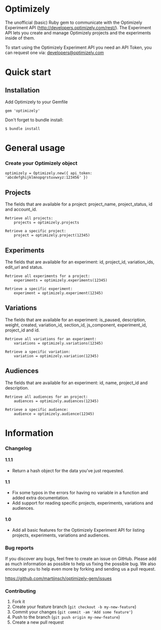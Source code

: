 Optimizely
===========

The unofficial (basic) Ruby gem to communicate with the Optimizely Experiment API (http://developers.optimizely.com/rest/).
The Experiment API lets you create and manage Optimizely projects and the experiments inside of them.

To start using the Optimizely Experiment API you need an API Token, you can request one via: developers@optimizely.com

# Quick start

## Installation

Add Optimizely to your Gemfile

    gem 'optimizely'

Don't forget to bundle install:

    $ bundle install

# General usage

### Create your Optimizely object

    optimizely = Optimizely.new({ api_token: 'abcdefghijklmnopqrstuvwxyz:123456' })

## Projects

The fields that are available for a project: project_name, project_status, id and account_id.

	Retrieve all projects:
		projects = optimizely.projects

	Retrieve a specific project:
		project = optimizely.project(12345)

## Experiments

The fields that are available for an experiment: id, project_id, variation_ids, edit_url and status.
	
	Retrieve all experiments for a project:
		experiments = optimizely.experiments(12345)

	Retrieve a specific experiment:
		experiment = optimizely.experiment(12345)

## Variations

The fields that are available for an experiment: is_paused, description, weight, created, variation_id, section_id, js_component, experiment_id, project_id and id.

	Retrieve all variations for an experiment:
		variations = optimizely.variations(12345)

	Retrieve a specific variation:
		variation = optimizely.variation(12345)

## Audiences

The fields that are available for an experiment: id, name, project_id and description.

	Retrieve all audiences for an project:
		audiences = optimizely.audiences(12345)

	Retrieve a specific audience:
		audience = optimizely.audience(12345)

# Information

### Changelog

#### 1.1.1
* Return a hash object for the data you've just requested.

#### 1.1
* Fix some typos in the errors for having no variable in a function and added extra documentation.
* Add support for reading specific projects, experiments, variations and audiences.

#### 1.0
* Add all basic features for the Optimizely Experiment API for listing projects, experiments, variations and audiences.

### Bug reports

If you discover any bugs, feel free to create an issue on GitHub. Please add as much information as
possible to help us fixing the possible bug. We also encourage you to help even more by forking and
sending us a pull request.

https://github.com/martijnsch/optimizely-gem/issues

### Contributing

1. Fork it
2. Create your feature branch (`git checkout -b my-new-feature`)
3. Commit your changes (`git commit -am 'Add some feature'`)
4. Push to the branch (`git push origin my-new-feature`)
5. Create a new pull request